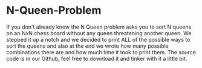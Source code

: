 # N-Queen-Problem
If you don't already know the N Queen problem asks you to sort N queens on an NxN chess board without any queen threatening another queen. We stepped it up a notch and we decided to print ALL of the possible ways to sort the queens and also at the end we wrote how many possible combinations there are and how much time it took to print them. The source code is in our Github, feel free to download it and tinker with it a little bit.
